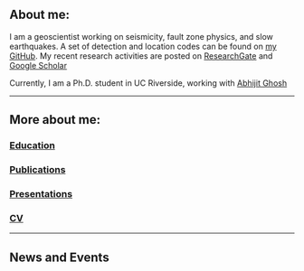 ## About me:

I am a geoscientist working on seismicity, fault zone physics, and slow earthquakes. A set of detection and location codes can be found on [my GitHub](https://github.com/YijianZhou). My recent research activities are posted on [ResearchGate](https://www.researchgate.net/profile/Yijian-Zhou-3) and [Google Scholar](https://scholar.google.com/citations?user=JgxHkKgAAAAJ&hl=en)

Currently, I am a Ph.D. student in UC Riverside, working with [Abhijit Ghosh](http://faculty.ucr.edu/~aghosh/)

* * *
## More about me:

### [Education](./education.html)  
### [Publications](./publications.html)  
### [Presentations](./presentations.html)  
### [CV](https://drive.google.com/file/d/12lSJNPkeHWBsTb9aXwIMMQQQTyVbrVRe/view?usp=share_link)  

* * *
## News and Events

